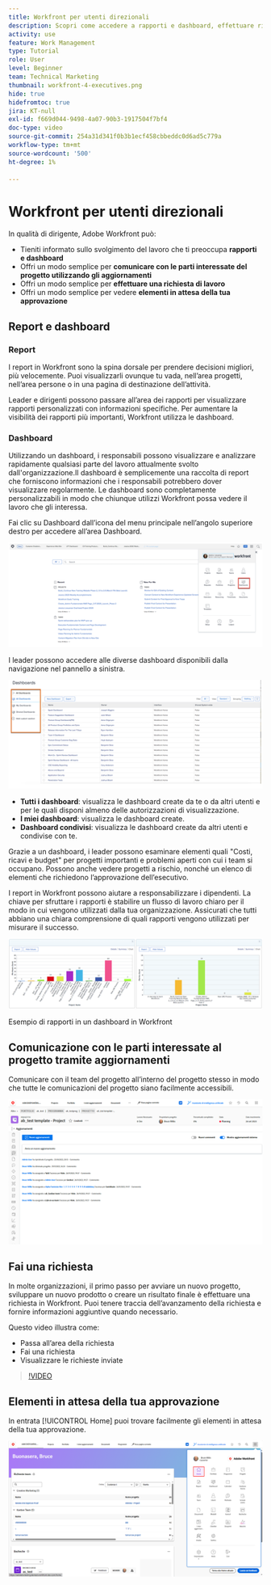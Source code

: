 ```yaml
---
title: Workfront per utenti direzionali
description: Scopri come accedere a rapporti e dashboard, effettuare richieste e rivederle.
activity: use
feature: Work Management
type: Tutorial
role: User
level: Beginner
team: Technical Marketing
thumbnail: workfront-4-executives.png
hide: true
hidefromtoc: true
jira: KT-null
exl-id: f669d044-9498-4a07-90b3-1917504f7bf4
doc-type: video
source-git-commit: 254a31d341f0b3b1ecf458cbbeddc0d6ad5c779a
workflow-type: tm+mt
source-wordcount: '500'
ht-degree: 1%

---
```


# Workfront per utenti direzionali

In qualità di dirigente, Adobe Workfront può:

* Tieniti informato sullo svolgimento del lavoro che ti preoccupa **rapporti e dashboard**
* Offri un modo semplice per **comunicare con le parti interessate del progetto utilizzando gli aggiornamenti**
* Offri un modo semplice per **effettuare una richiesta di lavoro**
* Offri un modo semplice per vedere **elementi in attesa della tua approvazione**

## Report e dashboard

### Report

I report in Workfront sono la spina dorsale per prendere decisioni migliori, più velocemente. Puoi visualizzarli ovunque tu vada, nell’area progetti, nell’area persone o in una pagina di destinazione dell’attività.

Leader e dirigenti possono passare all’area dei rapporti per visualizzare rapporti personalizzati con informazioni specifiche. Per aumentare la visibilità dei rapporti più importanti, Workfront utilizza le dashboard.

### Dashboard

Utilizzando un dashboard, i responsabili possono visualizzare e analizzare rapidamente qualsiasi parte del lavoro attualmente svolto dall&#39;organizzazione.Il dashboard è semplicemente una raccolta di report che forniscono informazioni che i responsabili potrebbero dover visualizzare regolarmente. Le dashboard sono completamente personalizzabili in modo che chiunque utilizzi Workfront possa vedere il lavoro che gli interessa.

Fai clic su Dashboard dall’icona del menu principale nell’angolo superiore destro per accedere all’area Dashboard.

![Immagine dell&#39;opzione Dashboard nel menu principale](assets/workfront-4-executives-1.png)

I leader possono accedere alle diverse dashboard disponibili dalla navigazione nel pannello a sinistra.

![Immagine della pagina Dashboard](assets/workfront-4-executives-2.png)

* **Tutti i dashboard**: visualizza le dashboard create da te o da altri utenti e per le quali disponi almeno delle autorizzazioni di visualizzazione.
* **I miei dashboard**: visualizza le dashboard create.
* **Dashboard condivisi**: visualizza le dashboard create da altri utenti e condivise con te.

Grazie a un dashboard, i leader possono esaminare elementi quali &quot;Costi, ricavi e budget&quot; per progetti importanti e problemi aperti con cui i team si occupano. Possono anche vedere progetti a rischio, nonché un elenco di elementi che richiedono l’approvazione dell’esecutivo.

I report in Workfront possono aiutare a responsabilizzare i dipendenti. La chiave per sfruttare i rapporti è stabilire un flusso di lavoro chiaro per il modo in cui vengono utilizzati dalla tua organizzazione. Assicurati che tutti abbiano una chiara comprensione di quali rapporti vengono utilizzati per misurare il successo.

![Esempio di rapporti in un dashboard in Workfront ](assets/workfront-4-executives-3.png)

Esempio di rapporti in un dashboard in Workfront

## Comunicazione con le parti interessate al progetto tramite aggiornamenti

Comunicare con il team del progetto all’interno del progetto stesso in modo che tutte le comunicazioni del progetto siano facilmente accessibili.

![Immagine della pagina Aggiornamenti](assets/workfront-4-executives-4.png)


## Fai una richiesta

In molte organizzazioni, il primo passo per avviare un nuovo progetto, sviluppare un nuovo prodotto o creare un risultato finale è effettuare una richiesta in Workfront. Puoi tenere traccia dell’avanzamento della richiesta e fornire informazioni aggiuntive quando necessario.

Questo video illustra come:

* Passa all’area della richiesta
* Fai una richiesta
* Visualizzare le richieste inviate

>[!VIDEO](https://video.tv.adobe.com/v/336092/?quality=12&learn=on)

## Elementi in attesa della tua approvazione

In entrata [!UICONTROL Home] puoi trovare facilmente gli elementi in attesa della tua approvazione.

![Immagine della home page](assets/workfront-4-executives-5.png)

